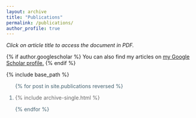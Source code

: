 ```yaml
---
layout: archive
title: "Publications"
permalink: /publications/
author_profile: true
---
```


<script type='text/javascript' src='https://d1bxh8uas1mnw7.cloudfront.net/assets/embed.js'></script>

<style>
ol {
 color: #476573;
}
ol p {
 color: #696969;
 font-size: 1em;
}
</style>

<i>Click on article title to access the document in PDF.</i>
 
{% if author.googlescholar %}
  You can also find my articles on <u><a href="{{author.googlescholar}}">my Google Scholar profile</a>.</u>
{% endif %}

{% include base_path %}

<ol>
{% for post in site.publications reversed %}
<li>
<p>{% include archive-single.html %}</p>
</li>
{% endfor %}
</ol>

